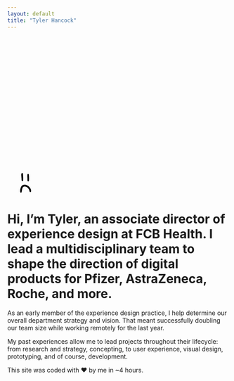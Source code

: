 ```yaml
---
layout: default
title: "Tyler Hancock"
---
```

<main>
	<nav>
	  <div class="content-container">
	  	<a href="{{ site.url }}">
		  	<svg class="logo" width="100%" viewBox="0 0 60 37" fill="none" xmlns="http://www.w3.org/2000/svg">
				<path d="M42.7843 6.96827C43.1942 6.47639 43.5221 6.14848 43.5221 5.98452C43.5221 5.90254 43.6041 5.73858 43.6861 5.73858C43.768 5.73858 44.096 5.32868 44.3419 4.91878C44.5878 4.50888 44.9977 4.017 45.0797 3.85304C45.2437 3.68908 45.4076 3.52513 45.4896 3.52513C45.4896 3.52513 45.6536 3.6071 45.8175 3.77106C45.9815 3.93502 46.1454 4.18097 46.1454 4.34492C46.2274 4.50888 46.3914 4.67284 46.5553 4.75482C46.7193 4.8368 47.0472 5.00076 47.2112 5.08274C47.4571 5.16472 47.785 5.57462 48.031 6.0665C48.3589 6.55837 48.6048 6.88629 48.6048 6.96827C48.6048 7.05025 48.8508 7.37817 49.0967 7.70609C49.4246 8.03401 49.5886 8.36193 49.5886 8.52589C49.5886 8.60787 49.8345 9.01776 50.1624 9.34568C50.7363 10.0015 50.7363 10.0015 50.7363 10.7393C50.7363 11.3952 50.6543 11.5591 50.3264 12.051C49.9985 12.6249 49.9165 12.7068 49.9985 13.5266C49.9985 14.1825 49.9985 14.4284 49.8345 14.5924C49.7116 14.6744 49.5066 14.5924 49.1787 14.5924C48.7688 14.5924 48.1129 14.6744 47.7031 14.6744C47.2932 14.6744 46.6373 14.7563 46.0635 14.9203C45.5716 15.0023 44.5058 15.0843 43.6041 15.1662C42.7843 15.2482 41.3906 15.2482 40.4888 15.3302C39.669 15.3302 38.8493 15.3302 38.7673 15.3302C38.6033 15.3302 37.9475 15.3302 37.2097 15.4122C36.3079 15.4942 35.816 15.4122 35.734 15.3302C35.652 15.2482 35.652 15.1662 35.816 15.0023C35.98 14.9203 36.3899 14.4284 36.7178 14.0185C37.0457 13.6086 37.4556 13.1987 37.6196 13.1167C37.7835 13.0348 38.1114 12.7068 38.2754 12.4609C38.5213 12.133 38.7673 11.8871 38.8493 11.8051C38.9312 11.7231 39.1772 11.4772 39.2591 11.2312C39.4231 10.9853 39.669 10.6574 39.751 10.5754C39.915 10.4934 40.1609 10.1655 40.4069 9.91954C40.6528 9.59162 41.0627 9.18172 41.2267 8.93578C41.4726 8.68985 41.8005 8.27995 41.8825 8.19797C41.8825 7.87005 42.3744 7.37817 42.7843 6.96827ZM27.864 15.0843C28.1919 14.7563 28.5198 14.3464 28.5198 14.1825C28.6018 14.0185 28.7658 13.5266 28.9297 13.3627C29.0937 13.0348 29.5036 12.6249 29.7495 12.2969C30.0774 11.969 30.3234 11.6411 30.4053 11.5591C30.4053 11.3952 30.6513 11.2312 30.8972 11.1492C31.1432 11.0673 31.5531 10.6574 31.799 10.4114C32.1269 10.0835 32.6188 9.50964 32.8647 9.01776C33.1927 8.52588 33.7665 7.87005 34.2584 7.37817C34.9142 6.64035 35.0782 6.23045 35.2421 5.73858C35.4061 5.41066 35.652 5.00076 35.816 4.75482C35.98 4.50888 36.3079 4.09898 36.4718 3.77106C36.6358 3.44314 36.8817 2.95127 36.9637 2.70533C37.0457 2.45939 37.2916 2.04949 37.5376 1.72157L38.0295 1.14772L38.8493 1.22969C39.3411 1.31167 39.5871 1.39365 39.833 1.63959C39.997 1.80355 40.2429 1.88553 40.5708 1.88553C40.8987 1.88553 41.2267 1.88553 41.4726 2.04949L41.9645 2.21345L41.8825 2.78731C41.8005 3.11523 41.6366 3.6071 41.4726 3.85304C41.3086 4.18096 41.0627 4.50888 40.9807 4.59086C40.8987 4.67284 40.5708 5.16472 40.3249 5.57462C39.997 6.0665 39.2591 7.05025 38.4394 7.78807C37.7015 8.52588 36.7998 9.50964 36.5538 9.83756C36.2259 10.2475 35.898 10.5754 35.734 10.8213C35.5701 10.9853 35.0782 11.5591 34.6683 12.133C34.1764 12.7068 33.7665 13.3627 33.5206 13.6906C33.3566 14.0185 32.8647 14.5104 32.6188 14.9203C32.2909 15.3302 31.881 15.5761 31.717 15.6581C31.5531 15.7401 30.9792 15.8221 30.4053 15.8221C29.8315 15.8221 29.0937 15.9041 28.6018 15.986C28.0279 15.986 27.5361 16.068 27.4541 15.986C27.3721 15.9041 27.2081 15.8221 27.2081 15.7401C27.2901 15.7401 27.5361 15.3302 27.864 15.0843ZM20.0759 17.8716C20.4858 17.8716 20.7317 17.7896 20.8137 17.7896C20.8957 17.7896 21.0597 17.8716 21.2236 18.0355C21.4696 18.2815 21.4696 18.2815 21.2236 18.3634C21.1416 18.3634 20.8137 18.4454 20.6498 18.3634C20.4038 18.3634 20.0759 18.3634 19.9939 18.4454C19.748 18.5274 19.666 18.5274 19.5021 18.4454C19.4201 18.3634 19.3381 18.1995 19.3381 18.1175C19.4201 17.9535 19.666 17.8716 20.0759 17.8716ZM16.9607 18.4454C17.0427 18.3634 17.2886 18.2815 17.4526 18.1995C17.6165 18.1995 17.9444 18.1175 18.0264 18.1175C18.1904 18.0355 18.3543 18.0355 18.5183 18.0355C18.6003 18.0355 18.8462 18.1175 18.9282 18.1995C19.0922 18.3634 19.0922 18.4454 18.9282 18.5274C18.8462 18.6094 18.4363 18.6914 18.1904 18.7733C17.7805 18.8553 17.5345 18.8553 17.2886 18.7733C16.8787 18.6914 16.8787 18.6094 16.9607 18.4454ZM8.10688 19.0193C8.27084 18.7733 8.51678 18.7733 10.8122 18.7733C12.6977 18.7733 13.4356 18.6914 13.6815 18.6094C13.9274 18.5274 14.1734 18.4454 14.3373 18.5274C14.5013 18.6094 14.6653 18.6094 14.7472 18.6094C14.8292 18.6094 15.0751 18.5274 15.4031 18.4454C15.731 18.3634 16.0589 18.3634 16.1409 18.3634C16.2229 18.3634 16.4688 18.4454 16.4688 18.6094C16.4688 18.7733 16.4688 18.8553 16.1409 18.8553C15.8949 18.8553 15.649 18.9373 15.567 19.0193C15.485 19.1013 15.2391 19.2652 14.9932 19.2652C14.7472 19.2652 14.1734 19.4292 13.6815 19.5112C13.1076 19.5931 12.5338 19.6751 12.2878 19.6751C11.9599 19.6751 11.632 19.8391 11.55 19.9211C11.3861 20.085 10.9762 20.249 10.7302 20.331C10.4023 20.4129 9.74647 20.5769 9.17261 20.6589C8.35282 20.7409 8.27084 20.7409 8.18886 20.4949C8.18886 20.331 8.10688 20.003 8.0249 19.8391C7.94292 19.3472 8.0249 19.1013 8.10688 19.0193ZM54.3434 13.4447C54.3434 13.2807 54.4254 13.1167 54.4254 13.0348C54.4254 12.9528 54.5074 12.6249 54.5074 12.3789C54.5074 12.2969 54.5074 12.051 54.2614 11.4772C54.0155 10.8213 53.9335 10.8213 53.8515 10.5754C53.7695 10.3294 53.8515 10.2475 53.6876 9.59162C53.6056 9.2637 53.6056 9.09974 53.6056 8.93578C53.4416 8.52589 53.1957 8.27995 52.9498 8.03401C52.3759 7.37817 52.7038 7.62411 51.7201 6.39442C51.3102 5.90254 51.1462 5.73857 50.8183 5.41066C50.3264 4.91878 50.0805 4.67284 49.8345 4.4269C49.5066 4.18096 49.1787 3.77106 48.4409 3.36116C48.113 3.11523 47.867 2.95127 47.3751 2.62335C46.8013 2.21345 46.5553 2.04949 46.1454 1.88553C45.8175 1.80356 45.4896 1.6396 45.1617 1.47564C44.9977 1.39366 44.5058 1.2297 43.85 1.06574C43.2761 0.983758 42.9482 0.901776 42.3744 0.819797C41.3086 0.737817 41.3086 0.819798 40.5708 0.737818C39.833 0.655839 39.2591 0.491878 39.0132 0.409898C38.3574 0.245939 38.3574 0.163958 37.9475 0.0819784C37.4556 -1.2517e-06 37.1277 0 36.7178 0C36.3899 0 36.0619 -1.2517e-06 35.5701 0.0819784C34.9962 0.163958 34.9142 0.245941 34.5043 0.245941C34.0944 0.327921 33.8485 0.245941 33.3566 0.245941C32.3729 0.163962 32.3729 0.0819784 31.717 0.0819784C31.1432 0.0819784 30.8972 0.0819772 30.4053 0.163957C29.9135 0.245936 29.9135 0.409897 29.5855 0.491877C29.3396 0.491877 29.1757 0.655839 28.9297 0.737818C28.9297 0.737818 28.8477 0.737817 28.8477 0.819797C28.8477 0.901776 28.9297 0.983753 29.0117 0.983753C29.5036 1.31167 30.8152 1.14772 30.8152 1.14772C31.0612 1.14772 32.0449 1.06573 32.7008 1.31167C32.7828 1.39365 32.9467 1.47564 33.0287 1.55761C33.0287 1.63959 32.9467 1.72158 32.8647 1.88553C32.7828 2.04949 32.7828 2.13147 32.7008 2.54137C32.6188 2.86929 32.5368 3.11523 32.3729 3.27919C32.2909 3.44315 32.2089 3.44314 31.963 3.77106C31.635 4.017 31.4711 4.26294 31.3071 4.4269C30.9792 4.8368 31.0612 4.91878 30.8152 5.2467C30.5693 5.57462 30.3234 5.73858 30.3234 5.73858C30.1594 5.90254 29.9954 5.98451 29.9135 6.23045C29.8315 6.31243 29.8315 6.39441 29.8315 6.55837C29.7495 7.05025 29.7495 7.13223 29.6675 7.21421C29.5855 7.37817 29.5036 7.46015 29.1757 7.78807C29.1757 7.78807 28.9297 8.03401 28.5198 8.4439C28.1919 8.8538 28.1919 9.01776 27.782 9.59162C27.2901 10.2475 27.2081 10.2475 26.7163 10.9853C26.3883 11.4772 26.4703 11.4772 26.0604 12.051C25.6505 12.6249 25.4046 13.0348 25.2406 13.1987C24.9947 13.6086 24.9947 13.5266 24.2569 14.3464C23.765 14.9203 23.601 15.0843 23.3551 15.4122C22.7812 15.986 22.6173 16.068 22.4533 16.068C22.2074 16.15 22.1254 16.068 21.7155 16.232C21.3056 16.314 21.3056 16.314 21.0597 16.3959C20.7317 16.4779 20.4858 16.3959 20.0759 16.3959C19.4201 16.314 19.2561 16.314 19.0102 16.3959C18.9282 16.3959 18.8462 16.4779 18.7642 16.4779C18.6823 16.4779 18.6003 16.4779 18.3543 16.3959C18.1084 16.314 18.0264 16.314 17.9444 16.314C17.7805 16.314 17.6985 16.3959 17.6985 16.3959C17.6165 16.3959 17.3706 16.4779 16.3868 16.6419C14.9112 16.8058 15.0751 16.7239 14.3373 16.8878C14.0914 16.9698 13.5995 17.0518 12.9437 17.1338C12.6977 17.1338 12.5338 17.1338 12.4518 17.1338C12.0419 17.1338 11.8779 17.0518 11.632 16.9698C11.3861 16.9698 11.2221 16.9698 10.8942 17.0518C10.4843 17.1337 10.3203 17.1337 9.66449 17.2157C9.09063 17.2977 8.76272 17.3797 8.68074 17.2157C8.68074 17.2157 8.68074 17.1337 8.68074 17.0518C8.68074 16.8058 8.8447 16.5599 8.92667 16.4779C9.00865 16.314 9.09063 16.068 9.25459 15.6581C9.41855 15.0843 9.33657 15.0023 9.50053 14.5924C9.58251 14.3464 9.66449 14.1825 9.82845 14.0185C9.99241 13.8546 10.1564 13.8546 10.3203 13.6906C10.4843 13.5266 10.4843 13.3627 10.6482 13.0348C10.6482 13.0348 10.8122 12.6249 11.0581 12.215C11.2221 11.8871 11.3041 11.969 11.714 11.3952C12.2059 10.8213 12.2059 10.7393 12.4518 10.4934C12.6158 10.3294 12.7797 10.1655 13.1896 9.75558C13.4356 9.50964 13.6815 9.2637 14.0094 9.01776C14.5833 8.4439 14.8292 8.27995 15.0751 8.11599C15.485 7.87005 15.567 7.78807 16.0589 7.46015C16.3868 7.21421 16.4688 7.13223 16.6328 6.96827C16.9607 6.72233 17.2066 6.55837 17.6985 6.31243C18.5183 5.82055 18.9282 5.6566 19.3381 5.41066C19.83 5.08274 19.9939 4.91878 20.1579 4.75482C20.3218 4.59086 20.3218 4.26294 20.5678 4.09898C20.7317 4.017 20.8957 4.01701 21.1416 3.93503C21.3876 3.85305 21.5515 3.77107 21.8795 3.52513C22.4533 3.19721 22.6993 2.95127 22.9452 2.86929C23.5191 2.62335 23.601 2.70533 23.929 2.45939C24.0929 2.29543 24.2569 2.21345 24.5028 2.04949C24.6668 1.96751 24.8307 1.96751 24.9947 1.88553C25.8145 1.72158 25.7325 1.72157 25.8965 1.63959C26.3883 1.47563 26.6343 1.2297 26.8802 1.06574C27.1262 0.901779 27.3721 0.737819 27.2901 0.65584C27.2491 0.573858 27.1262 0.737818 26.7163 0.737818C25.8965 0.737818 25.1586 1.06574 25.1586 1.06574C23.929 1.55762 24.3389 1.31167 23.0272 1.80355C22.2894 2.04949 21.7975 2.37741 20.6498 2.86929C19.9119 3.27919 19.1741 3.52513 18.6003 3.93503C18.1084 4.18097 17.7805 4.4269 17.3706 4.59086C17.1246 4.75482 17.1246 4.75482 16.7147 5.00076C16.3868 5.2467 16.0589 5.41066 15.485 5.73858C14.9112 6.14847 14.8292 6.14847 14.5833 6.31243C14.5013 6.39441 14.1734 6.64036 13.9274 6.80431C13.4356 7.13223 13.2716 7.46015 12.6977 7.87005C11.3861 9.01776 11.55 8.93578 11.0581 9.42766C10.4843 10.0015 10.2383 10.2475 9.91043 10.6574C9.50053 11.1492 9.58251 11.2312 9.09063 11.8871C8.4348 12.6249 8.4348 12.7068 8.0249 13.2807C7.86094 13.5266 7.69698 13.7726 7.45104 14.2645C7.12312 14.8383 7.12312 14.9203 6.87718 15.2482C6.63124 15.5761 6.63124 15.5761 6.38531 15.9041C6.13937 16.314 6.13937 16.3959 5.97541 16.5599C5.89343 16.6419 5.64749 17.0518 5.40155 17.2157C4.99165 17.7076 4.33581 17.6256 3.76196 17.6256C3.10612 17.6256 2.20434 17.6256 0.974647 17.8716C0.564749 17.9535 0.23683 17.6256 0.0728708 17.7896C-0.0910885 17.9535 0.0728708 18.4454 0.0728708 18.4454C0.23683 18.7733 0.48277 19.0193 0.728709 19.1013C1.63049 19.5931 3.1881 19.4292 4.25383 19.2652C4.33581 19.2652 4.66373 19.1832 4.82769 19.3472C4.90967 19.4292 4.99165 19.5112 5.07363 19.6751C5.23759 19.9211 5.23759 20.167 5.23759 20.167C5.23759 20.331 5.23759 20.4949 5.23759 20.5769C5.23759 20.6589 5.15561 20.8228 5.07363 20.9868C4.90967 21.1508 4.74571 21.2327 4.58175 21.2327C3.67998 21.4787 3.51602 21.3967 3.10612 21.6426C2.86018 21.8066 2.94216 21.8066 2.45028 22.2985C2.04038 22.7084 1.79444 22.7903 1.79444 22.9543C1.79444 23.2002 2.12236 23.5282 2.45028 23.6101C2.7782 23.6921 2.86018 23.6101 3.67998 23.6101C4.25383 23.6101 4.17185 23.6101 4.33581 23.6101C4.82769 23.5282 4.99165 23.2822 5.56551 22.9543C5.81145 22.7903 6.05739 22.7903 6.38531 22.6264C6.63124 22.5444 7.04114 22.4624 8.18886 22.2985C9.25459 22.1345 9.50053 22.2985 9.91043 22.0525C10.0744 21.9705 10.4843 21.8066 10.7302 21.8066C11.0581 21.7246 11.632 21.6426 12.1239 21.6426C12.6158 21.5607 13.4356 21.3967 14.0094 21.3147C14.5833 21.1508 15.0751 21.1508 15.2391 21.1508C15.4031 21.2327 15.649 21.1508 15.813 21.0688C16.0589 20.9048 16.3868 20.9048 17.0427 20.9048C17.6985 20.9048 18.0264 20.9048 18.1084 20.7409C18.1904 20.6589 18.3543 20.5769 18.4363 20.5769C18.5183 20.5769 18.6003 20.6589 18.6003 20.7409C18.6003 20.8228 18.5183 20.9868 18.4363 21.0688C18.3543 21.1508 18.1084 21.4787 17.8625 21.7246C17.6985 21.7246 17.3706 22.2165 17.1246 22.5444C16.8787 22.8723 16.6328 23.2822 16.5508 23.5282C16.3868 23.7741 16.2229 24.02 15.9769 24.184C15.813 24.348 15.649 24.5939 15.567 24.7579C15.485 24.9218 15.2391 25.2497 14.9932 25.4137C14.7472 25.5777 14.5013 25.9876 14.4193 26.1515C14.3373 26.3975 14.0914 26.8074 13.9274 26.8893C13.7635 27.1353 13.4356 27.4632 13.3536 27.5452C13.1896 27.7091 12.8617 28.119 12.6158 28.365C12.2878 28.6109 12.0419 28.8568 11.9599 28.8568C11.8779 28.8568 11.714 29.0208 11.632 29.1848L11.468 29.5127L10.9762 29.0208C10.7302 28.7749 10.4843 28.5289 10.4023 28.5289C10.3203 28.5289 10.1564 28.283 10.0744 28.037C9.99241 27.7911 9.82845 27.4632 9.74647 27.3812C9.66449 27.2992 9.50053 26.9713 9.41855 26.7254C9.33657 26.3975 9.17261 26.1515 9.09063 26.0695C9.00865 25.9876 8.8447 25.7416 8.76272 25.4957C8.68074 25.2497 8.4348 24.8398 8.18886 24.6759C7.94292 24.348 7.77896 24.102 7.53302 24.102C7.36906 24.102 7.12312 24.184 6.95916 24.348C6.63124 24.5939 6.63124 24.6759 6.71322 25.4137L6.7952 26.2335L7.615 27.1353C8.10688 27.7091 8.59876 28.283 8.76272 28.5289C8.92667 28.8568 9.09063 29.1848 9.17261 29.3487C9.25459 29.5127 10.0744 30.4145 10.1564 30.5784C10.2383 30.7424 10.1564 30.9883 9.91043 31.2343C9.66449 31.4802 9.58251 31.8081 9.58251 32.054C9.58251 32.3 9.66449 32.6279 9.99241 32.9558C10.2383 33.2837 10.5663 33.4477 10.6482 33.4477C10.8122 33.4477 11.3041 33.2837 11.55 33.1198L12.2059 32.7919L13.2716 33.1198C13.9274 33.2837 14.4193 33.5297 14.5833 33.6117C14.7472 33.6936 14.9932 33.7756 15.1571 33.7756C15.3211 33.7756 15.649 33.6936 15.813 33.5297C16.0589 33.2837 16.0589 33.2837 15.9769 32.8738C15.8949 32.5459 15.649 32.218 15.485 32.136C15.3211 32.054 14.9112 31.8081 14.7472 31.7261C14.5013 31.6441 14.1734 31.3982 14.0914 31.2343C13.9274 31.0703 13.8455 30.7424 13.8455 30.5784C13.8455 30.4145 14.0094 30.0865 14.0914 29.9226C14.2554 29.6766 14.5013 29.3487 14.6653 29.2667C14.8292 29.1848 14.9932 28.8568 14.9932 28.7749C14.9932 28.6929 15.2391 28.365 15.649 28.119C15.9769 27.7911 16.3868 27.2992 16.5508 26.8893C16.7967 26.4794 17.2066 26.0695 17.6165 25.6596C18.0264 25.3317 18.7642 24.6759 19.2561 24.02C19.83 23.3642 20.4858 22.7084 20.8137 22.2985C21.1416 21.9705 21.6335 21.5607 21.8795 21.4787C22.2074 21.3147 22.4533 20.9868 22.6173 20.7409C22.7812 20.4129 23.1092 20.085 23.2731 20.085C23.4371 20.003 23.847 19.9211 24.0929 20.003C24.4208 20.003 24.8307 20.085 25.0767 20.085C25.3226 20.085 25.9784 20.085 26.6343 20.085C27.2901 20.085 27.7 20.085 27.782 20.167C27.782 20.249 27.782 20.4129 27.7 20.5769C27.618 20.7409 27.3721 20.9868 27.2081 21.2327C27.0442 21.3967 26.4703 21.9705 25.8965 22.6264C25.3226 23.2822 24.8307 23.7741 24.8307 23.8561C24.8307 23.9381 24.5028 24.266 24.1749 24.5939C23.765 25.0038 23.3551 25.4957 23.0272 25.8236C22.6993 26.1515 22.0434 26.8893 21.3876 27.6271C20.7317 28.283 20.2399 28.9388 20.2399 29.0208C20.2399 29.1848 20.0759 29.4307 19.9119 29.6766C19.666 29.9226 19.3381 30.3325 19.1741 30.5784C18.9282 30.8244 18.6003 31.2343 18.5183 31.4802C18.3543 31.7261 18.0264 32.136 17.8625 32.382C17.5345 32.6279 17.2886 32.9558 17.2886 33.0378C17.2886 33.2018 17.0836 33.2428 16.9197 33.5297C16.7147 33.8166 16.6509 33.9491 16.5508 34.3495C16.4688 34.6774 16.4688 34.8823 16.6328 35.2513C16.8787 35.5382 16.9607 35.4972 17.2886 35.6202C17.5084 35.7026 17.5755 35.5792 17.7805 35.6612C17.9444 35.8251 18.2724 35.9891 18.4363 36.0711C18.7642 36.153 19.0102 36.153 19.0922 36.0711C19.2561 35.9891 19.584 35.9891 19.9119 35.9891C20.3218 36.0711 20.5678 35.9891 20.8957 35.9071C21.0881 35.859 20.7727 35.2922 21.2236 35.3332C21.2236 35.3332 21.3056 35.3332 21.3876 35.4152C21.5515 35.5792 21.6335 35.6612 21.7155 35.7431C22.0434 36.153 22.9452 36.399 22.9452 36.399C24.6668 36.9728 26.3064 36.9728 26.4703 36.9728C26.7163 36.9728 26.7982 36.9728 26.9622 36.9728C27.1262 36.9728 27.2081 36.9728 27.2901 36.9728C27.864 36.9728 28.4378 36.399 28.4378 36.399C28.8477 36.0711 28.6838 36.0711 29.0937 35.7431C29.5036 35.4152 29.7495 35.2513 30.4053 34.9233C30.4873 34.8414 30.6513 34.7594 30.8972 34.6774C31.2251 34.5134 31.3891 34.4315 31.5531 34.4315C31.963 34.3495 32.1269 34.2675 32.2909 34.2675C32.3729 34.2675 32.4548 34.2675 32.6188 34.1855C32.7008 34.1035 32.7008 34.0216 32.7008 33.9396C32.7828 33.7756 32.9467 33.6117 33.1927 33.4477C33.4386 33.2018 33.7665 33.1198 34.0125 32.9558C34.3404 32.7919 34.3404 32.8738 34.6683 32.7099C35.0782 32.5459 35.3241 32.382 35.3241 32.382C35.4061 32.382 35.4881 32.3 35.898 32.054C36.2259 31.8901 36.4718 31.7261 36.5538 31.6441C37.6196 30.9883 37.5376 30.9883 37.7015 30.9883C38.1114 30.8244 38.1114 30.9063 38.6033 30.6604C38.6853 30.6604 38.8493 30.5784 39.2591 30.3325C39.833 30.0865 39.915 30.0046 40.4069 29.6766C41.0627 29.3487 41.3086 29.1848 41.6366 29.0208C41.8825 28.9388 42.0465 28.9388 42.2924 28.7749C42.4564 28.6929 42.6203 28.6109 42.9482 28.5289C43.2762 28.365 43.4401 28.365 43.6041 28.283C43.768 28.201 44.2599 27.9551 44.7518 27.6271C45.0797 27.3812 45.3256 27.1353 45.8995 26.6434C46.4734 26.0695 46.4734 26.0695 46.6373 25.9056C47.0472 25.5777 47.2112 25.4957 47.5391 25.1678C47.785 24.8398 47.949 24.5939 47.949 24.5119C48.1129 24.184 48.113 23.9381 48.1949 23.8561C48.2769 23.4462 48.4409 23.4462 49.1787 22.7084C49.7525 22.1345 49.9985 21.8886 50.2444 21.3967C50.5723 20.9048 50.4904 20.9048 50.8183 20.4949C51.1462 20.085 51.2282 20.003 51.4741 19.8391C51.6381 19.5931 51.802 19.5112 51.802 19.5112C51.884 19.4292 51.884 19.3472 51.966 19.1832C52.6218 18.1175 52.3759 17.4617 52.8678 17.1338C53.1137 16.9698 53.1137 17.1337 53.6876 16.8878C53.8515 16.8058 54.1795 16.7239 54.5074 16.4779C54.9173 16.232 54.9992 16.068 55.3272 15.986C55.4911 15.986 55.5731 15.986 55.7371 15.986C55.901 15.9041 55.901 15.9041 56.147 15.7401C56.3929 15.5761 56.3929 15.6581 56.5569 15.4942C56.8028 15.3302 56.8028 15.3302 56.8848 15.2482C57.1307 15.1662 57.2127 15.2482 57.3767 15.1662C57.5406 15.0843 57.5406 14.9203 57.7046 14.8383C57.7866 14.7563 57.9505 14.7563 58.2784 14.7563C58.6063 14.7563 58.6883 14.7563 58.7703 14.6744C58.8523 14.5924 58.8523 14.4284 58.9343 14.4284C59.0163 14.4284 59.0162 14.4284 59.1802 14.5104C59.3442 14.5924 59.4261 14.5924 59.5081 14.5924C59.5901 14.5104 59.5491 14.4284 59.713 14.3874C59.836 14.3874 60 14.3464 60 14.2645C60 14.2645 59.918 14.1825 59.4261 14.1825C59.0982 14.1825 59.0162 14.2645 58.8523 14.2645C58.5244 14.2645 58.4424 14.2645 58.1145 14.2645C57.5406 14.2645 57.5406 14.4284 57.0487 14.4284C56.7208 14.4284 56.7208 14.3464 56.3109 14.2645C56.147 14.2645 55.901 14.2645 55.5731 14.3464C55.2452 14.4284 55.1632 14.5924 54.7533 14.5924C54.5074 14.6744 54.3434 14.6744 54.2614 14.5924C54.0975 14.5104 54.0975 14.2645 54.3434 13.4447ZM29.0937 33.4477C28.7658 33.6936 28.0279 34.0216 27.3721 34.1855C26.3064 34.5954 26.2244 34.5954 25.4866 34.5134C24.9947 34.4315 24.4208 34.3495 24.1749 34.3495C23.847 34.3495 23.1911 34.2675 22.5353 34.2675C21.5515 34.2675 21.4696 34.1855 21.3056 33.9396C21.2236 33.7756 20.7317 33.4477 20.3218 33.2837C19.83 33.0378 19.5021 32.7919 19.5021 32.7919C19.5021 32.7099 19.584 32.6279 19.584 32.5459C19.666 32.4639 19.9119 32.218 20.2399 31.9721C20.5678 31.7261 21.0597 31.2343 21.3876 30.8244C21.7155 30.4145 22.1254 29.9226 22.3713 29.6766C22.6173 29.4307 22.7812 29.1848 22.7812 29.1028C22.7812 29.0208 23.3551 28.4469 24.0109 27.7091C24.6668 27.0533 25.3226 26.4794 25.4046 26.4794C25.4866 26.4794 25.5685 26.3975 25.5685 26.3155C25.5685 26.2335 25.7325 26.0695 25.8965 25.9876C26.0604 25.9056 26.3883 25.6596 26.5523 25.4137C26.7982 25.1678 26.9622 24.9218 26.9622 24.9218C26.9622 24.8398 27.1262 24.5939 27.2901 24.348C27.4541 24.102 27.782 23.7741 27.946 23.6921C28.1099 23.6101 28.2739 23.4462 28.2739 23.3642C28.2739 23.2822 28.4378 23.1183 28.6018 22.9543C28.7658 22.8723 29.1757 22.3804 29.3396 22.0525C29.5856 21.6426 30.1594 20.9048 30.7333 20.331L31.635 19.3472L33.4386 19.2652C34.3404 19.2652 35.734 19.1013 36.3899 19.0193C37.0457 18.9373 37.7015 18.7733 37.7835 18.6914C37.8655 18.6094 38.6033 18.5274 39.4231 18.5274C40.1609 18.5274 41.0627 18.4454 41.3086 18.3634C41.8005 18.2815 41.9645 18.2815 42.7023 18.5274L43.5221 18.8553L44.1779 18.5274C44.3419 18.4454 44.5058 18.3634 44.6698 18.3634C45.4896 18.1175 45.8175 18.4454 46.6373 18.2815C47.0472 18.1995 46.9652 18.1175 47.785 17.9535C48.6868 17.7076 48.7688 17.7896 48.8508 17.8716C49.0147 18.0355 48.7688 18.5274 48.5229 19.0193C48.2769 19.5112 48.1949 19.6751 47.867 20.085C47.5391 20.4949 47.2932 20.9048 47.2932 21.1508C47.2112 21.4787 47.0472 21.7246 46.6373 21.9705C46.3094 22.2165 45.9815 22.6264 45.9815 22.7903C45.8995 23.0363 45.5716 23.4462 45.3256 23.6921C44.9977 23.9381 44.7518 24.266 44.7518 24.348C44.7518 24.4299 44.4239 24.6759 44.096 24.9218C43.6861 25.1678 43.3581 25.4137 43.2762 25.4957C43.1942 25.5777 42.9482 25.8236 42.7023 25.9876C42.4564 26.1515 42.0465 26.3155 41.9645 26.3155C41.7185 26.3155 41.5546 26.4794 41.3906 26.8074C41.2267 27.0533 40.9807 27.2992 40.8168 27.3812C40.6528 27.4632 40.2429 27.5452 40.0789 27.5452C39.669 27.5452 39.5051 27.6271 39.0952 28.037C38.7673 28.365 38.4394 28.5289 38.4394 28.5289C38.2754 28.5289 37.9475 28.7749 37.7015 29.0208C37.3736 29.2667 37.0457 29.5127 37.0457 29.5127C36.9637 29.5127 36.6358 29.6766 36.2259 29.8406C35.816 30.0046 35.4061 30.2505 35.1602 30.3325C34.9142 30.4145 34.6683 30.4964 34.5863 30.4964C34.4223 30.4964 34.1764 30.6604 33.9305 30.8244C33.6845 30.9883 33.1927 31.3982 32.7008 31.5622C32.2089 31.8081 31.635 32.136 31.3891 32.218C31.1432 32.3 30.7333 32.5459 30.4873 32.7099C30.1594 32.9558 29.8315 33.1198 29.8315 33.1198C29.8315 33.1198 29.4216 33.2018 29.0937 33.4477Z"/>
				</svg>
			</a>
			<a id="trip" onclick="tripClick()">
				<svg class="smiley" width="25" height="100%" viewBox="0 0 61 110" fill="none" xmlns="http://www.w3.org/2000/svg">
					<path fill-rule="evenodd" clip-rule="evenodd" d="M17.2131 28.2813V28.2813V28.2814C17.2398 32.0795 17.2664 35.8777 17.1341 39.6705C17.0472 42.1604 16.3001 44.9836 13.2901 45.1761C9.59056 45.4127 8.58643 42.4533 8.27822 39.4074C8.14468 38.0868 8.10947 36.7566 8.07426 35.4261V35.426C8.04401 34.2832 8.01376 33.1402 7.92118 32.0028C7.69503 29.2277 7.44256 26.4547 7.19008 23.6817C6.8831 20.3099 6.57611 16.9381 6.31643 13.5625C6.0486 11.5267 6.0848 9.46244 6.42382 7.43729L6.48677 7.16298C7.19751 4.06043 8.0487 0.344815 12.2385 0.78953C15.7716 1.16515 15.9952 4.6285 16.1509 7.56931C16.3498 11.3264 16.5351 15.0842 16.7204 18.842L16.7205 18.8442C16.799 20.436 16.8775 22.0279 16.957 23.6197L17.1913 23.6169C17.1913 25.1714 17.2022 26.7263 17.2131 28.2813ZM60.6523 80.2198L60.6521 80.2205L60.6521 80.2206C60.3069 82.1651 59.8336 84.8316 59.2218 87.4661C54.6 107.376 40.7025 114.411 22.1622 106.051C12.6909 101.672 5.27042 93.8122 1.44213 84.1051C0.46167 81.3995 -0.0131116 78.5368 0.0414553 75.6596L0.0383414 75.5536C-0.0436129 72.7701 -0.147666 69.236 3.43506 68.5828C6.98115 67.9348 8.26701 70.8951 8.95317 73.8973C9.27142 75.9277 9.75447 77.9288 10.3975 79.8807C11.9912 84.3702 14.6516 88.4053 18.1498 91.639C21.6481 94.8728 25.8796 97.2083 30.4803 98.4447C40.3143 101.061 46.4665 97.5884 49.1502 87.6897C50.0546 84.3595 50.5326 80.9159 51.0109 77.47C51.2702 75.6017 51.5297 73.7326 51.8572 71.8806C51.8876 71.7089 51.9175 71.5343 51.9478 71.3578C52.4155 68.6293 52.9608 65.4486 56.3665 65.4779C60.6194 65.5143 60.7885 69.0575 60.9406 72.2441C60.9498 72.4363 60.9589 72.6272 60.9688 72.816C61.0091 73.5899 61.0027 74.3662 60.9923 75.6128V75.6129C60.9861 76.3513 60.9786 77.2548 60.9786 78.4205C60.8865 78.9005 60.7778 79.5123 60.6523 80.2198ZM40.0686 21.1886C40.0783 22.6308 40.088 24.0731 40.088 25.515H40.5422C40.5422 26.9725 40.532 28.4303 40.5219 29.8881C40.4978 33.3538 40.4736 36.8194 40.5859 40.2809C40.6807 43.2106 41.3097 46.5368 44.8102 46.8446C48.6566 47.1825 49.1931 43.6797 49.4385 40.8504C49.9914 30.6047 49.7554 20.3316 48.7329 10.122C48.5576 7.50937 47.2518 5.18265 44.1836 5.45182C41.2218 5.71122 40.2177 8.18299 40.1345 10.7579C40.0218 14.2318 40.0452 17.7102 40.0686 21.1886Z"/>
				</svg>
				<svg class="sad" width="25" height="100%" viewBox="0 0 61 110" fill="none" xmlns="http://www.w3.org/2000/svg">
					<path fill-rule="evenodd" clip-rule="evenodd" d="M17.2131 28.2813V28.2813V28.2814C17.2398 32.0795 17.2664 35.8777 17.1341 39.6705C17.0472 42.1604 16.3001 44.9836 13.2901 45.1761C9.59056 45.4127 8.58643 42.4533 8.27822 39.4074C8.14468 38.0868 8.10947 36.7566 8.07426 35.4261V35.426C8.04401 34.2832 8.01376 33.1402 7.92118 32.0028C7.69503 29.2278 7.44257 26.4548 7.1901 23.6818L7.19008 23.6817C6.88309 20.3099 6.57611 16.9381 6.31643 13.5625C6.0486 11.5267 6.0848 9.46244 6.42382 7.43729L6.48677 7.16298C7.19751 4.06043 8.0487 0.344815 12.2385 0.78953C15.7716 1.16515 15.9952 4.6285 16.1509 7.56932C16.3497 11.326 16.535 15.0833 16.7203 18.8407L16.7204 18.842L16.7205 18.8437C16.799 20.4357 16.8775 22.0277 16.957 23.6197L17.1913 23.6169C17.1913 25.1714 17.2022 26.7263 17.2131 28.2813ZM0.0339787 96.5651C0.126155 96.085 0.234817 95.4729 0.360462 94.7651C0.705637 92.8206 1.17898 90.154 1.79075 87.5195C6.41257 67.6097 20.3101 60.5747 38.8504 68.9346C48.3217 73.314 55.7422 81.1734 59.5704 90.8806C60.5509 93.5861 61.0257 96.4488 60.9711 99.326L60.9742 99.432C61.0562 102.216 61.1602 105.75 57.5775 106.403C54.0314 107.051 52.7456 104.091 52.0594 101.088C51.7412 99.058 51.2581 97.0569 50.615 95.1049C49.0214 90.6155 46.361 86.5803 42.8627 83.3466C39.3645 80.1129 35.133 77.7774 30.5323 76.541C20.6983 73.9251 14.5461 77.3973 11.8623 87.2959C10.958 90.6262 10.48 94.0698 10.0017 97.5156C9.74234 99.384 9.4829 101.253 9.15536 103.105C9.12499 103.277 9.09506 103.451 9.0648 103.628C8.59704 106.356 8.05177 109.537 4.64603 109.508C0.39321 109.471 0.224074 105.928 0.0719611 102.742C0.062787 102.549 0.0536747 102.358 0.0437323 102.17C0.00344307 101.396 0.00991152 100.619 0.0202988 99.3727C0.0264513 98.6343 0.0339787 97.7308 0.0339787 96.5651ZM40.0686 21.1886C40.0783 22.6308 40.088 24.0731 40.088 25.515H40.5422C40.5422 26.9725 40.532 28.4303 40.5219 29.8881C40.4978 33.3538 40.4736 36.8194 40.5859 40.2809C40.6807 43.2106 41.3097 46.5368 44.8102 46.8446C48.6566 47.1825 49.1931 43.6797 49.4385 40.8504C49.9914 30.6047 49.7554 20.3316 48.7329 10.122C48.5576 7.50937 47.2518 5.18265 44.1836 5.45182C41.2218 5.71122 40.2177 8.18299 40.1345 10.7579C40.0218 14.2318 40.0452 17.7102 40.0686 21.1886Z" fill="black"/>
					</svg>
			</a>
	  </div>
	</nav>
  <div class="content-container">
  	<h1 class="roman">Hi, I’m Tyler, an associate director of experience design at FCB Health. I lead a multidisciplinary team to shape the direction of digital products for Pfizer, AstraZeneca, Roche, and more.</h1>
  	<p class="roman">As an early member of the experience design practice, I help determine our overall department strategy and vision. That meant successfully doubling our team size while working remotely for the last year.</p> 
		<p class="roman">My past experiences allow me to lead projects throughout their lifecycle: from research and strategy, concepting, to user experience, visual design, prototyping, and of course, development.</p>
		<p class="roman">This site was coded with &hearts; by me in ~4 hours.</p>
  </div>
</main>